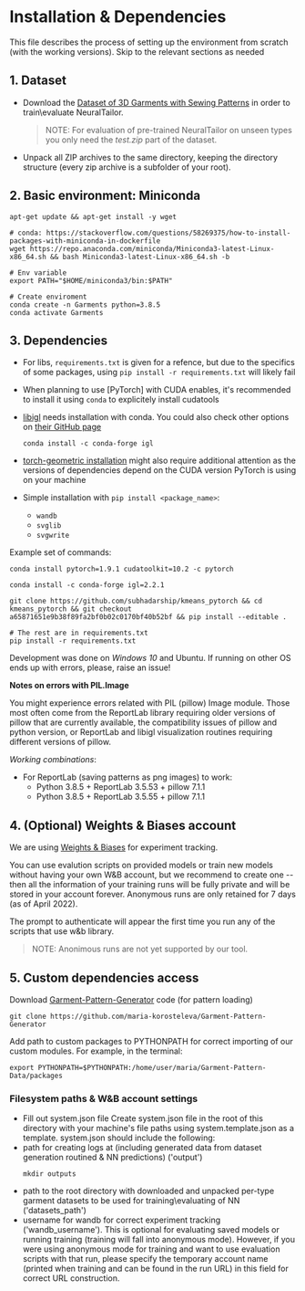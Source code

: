 # Installation & Dependencies

This file describes the process of setting up the environment from scratch (with the working versions). Skip to the relevant sections as needed

## 1. Dataset

* Download the [Dataset of 3D Garments with Sewing Patterns](https://zenodo.org/record/5267549#.Yk__mMgzaUk) in order to train\evaluate NeuralTailor.
    > NOTE: For evaluation of pre-trained NeuralTailor on unseen types you only need the _test.zip_ part of the dataset. 

* Unpack all ZIP archives to the same directory, keeping the directory structure (every zip archive is a subfolder of your root). 

## 2. Basic environment: Miniconda
```
apt-get update && apt-get install -y wget

# conda: https://stackoverflow.com/questions/58269375/how-to-install-packages-with-miniconda-in-dockerfile
wget https://repo.anaconda.com/miniconda/Miniconda3-latest-Linux-x86_64.sh && bash Miniconda3-latest-Linux-x86_64.sh -b

# Env variable 
export PATH="$HOME/miniconda3/bin:$PATH"

# Create enviroment
conda create -n Garments python=3.8.5
conda activate Garments
```

## 3. Dependencies

* For libs, `requirements.txt` is given for a refence, but due to the specifics of some packages, using `pip install -r requirements.txt` will likely fail

* When planning to use [PyTorch] with CUDA enables, it's recommended to install it using `conda` to explicitely install cudatools

* [libigl](https://github.com/libigl/libigl-python-bindings) needs installation with conda. You could also check other options on [their GitHub page](https://github.com/libigl/libigl-python-bindings)
    ```
    conda install -c conda-forge igl
    ```
* [torch-geometric installation](https://pytorch-geometric.readthedocs.io/en/latest/notes/installation.html) might also require additional attention as the versions of dependencies depend on the CUDA version PyTorch is using on your machine

* Simple installation with `pip install <package_name>`: 
    * `wandb` 
    * `svglib` 
    * `svgwrite`

Example set of commands:

```
conda install pytorch=1.9.1 cudatoolkit=10.2 -c pytorch

conda install -c conda-forge igl=2.2.1

git clone https://github.com/subhadarship/kmeans_pytorch && cd kmeans_pytorch && git checkout a65871651e9b38f89fa2bf0b02c0170bf40b52bf && pip install --editable .

# The rest are in requirements.txt
pip install -r requirements.txt

```

Development was done on _Windows 10_ and Ubuntu. If running on other OS ends up with errors, please, raise an issue!

**Notes on errors with PIL.Image**

You might experience errors related with PIL (pillow) Image module. Those most often come from the ReportLab library requiring older versions of pillow that are currently available, the compatibility issues of pillow and python version, or ReportLab and libigl visualization routines requiring different versions of pillow. 

*Working combinations*:
* For ReportLab (saving patterns as png images) to work: 
    * Python 3.8.5 + ReportLab 3.5.53 + pillow 7.1.1
    * Python 3.8.5 + ReportLab 3.5.55 + pillow 7.1.1

## 4. (Optional) Weights & Biases account

We are using [Weights & Biases](https://wandb.ai/) for experiment tracking. 

You can use evalution scripts on provided models or train new models without having your own W&B account, but we recommend to create one -- then all the information of your training runs will be fully private and will be stored in your account forever. Anonymous runs are only retained for 7 days (as of April 2022).

The prompt to authenticate will appear the first time you run any of the scripts that use w&b library.

> NOTE: Anonimous runs are not yet supported by our tool. 


## 5. Custom dependencies access

Download [Garment-Pattern-Generator](https://github.com/maria-korosteleva/Garment-Pattern-Generator) code (for pattern loading)

```
git clone https://github.com/maria-korosteleva/Garment-Pattern-Generator
```

Add path to custom packages to PYTHONPATH for correct importing of our custom modules. For example, in the terminal:
```
export PYTHONPATH=$PYTHONPATH:/home/user/maria/Garment-Pattern-Data/packages
```

### Filesystem paths & W&B account settings
* Fill out system.json file
Create system.json file in the root of this directory with your machine's file paths using system.template.json as a template. 
system.json should include the following: 
* path for creating logs at (including generated data from dataset generation routined & NN predictions) ('output')
    ```
    mkdir outputs
    ```
* path to the root directory with downloaded and unpacked per-type garment datasets to be used for training\evaluating of NN ('datasets_path') 
* username for wandb for correct experiment tracking ('wandb_username'). This is optional for evaluating saved models or running training (training will fall into anonymous mode). However, if you were using anonymous mode for training and want to use evaluation scripts with that run, please specify the temporary account name (printed when training and can be found in the run URL) in this field for correct URL construction.

